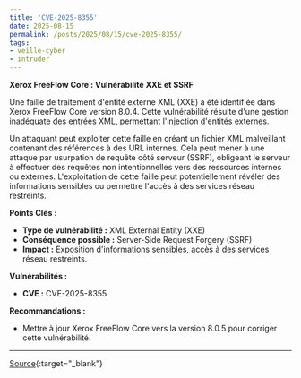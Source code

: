 ```yaml
---
title: 'CVE-2025-8355'
date: 2025-08-15
permalink: /posts/2025/08/15/cve-2025-8355/
tags:
- veille-cyber
- intruder
---
```

**Xerox FreeFlow Core : Vulnérabilité XXE et SSRF**

Une faille de traitement d'entité externe XML (XXE) a été identifiée dans Xerox FreeFlow Core version 8.0.4. Cette vulnérabilité résulte d'une gestion inadéquate des entrées XML, permettant l'injection d'entités externes.

Un attaquant peut exploiter cette faille en créant un fichier XML malveillant contenant des références à des URL internes. Cela peut mener à une attaque par usurpation de requête côté serveur (SSRF), obligeant le serveur à effectuer des requêtes non intentionnelles vers des ressources internes ou externes. L'exploitation de cette faille peut potentiellement révéler des informations sensibles ou permettre l'accès à des services réseau restreints.

**Points Clés :**

*   **Type de vulnérabilité :** XML External Entity (XXE)
*   **Conséquence possible :** Server-Side Request Forgery (SSRF)
*   **Impact :** Exposition d'informations sensibles, accès à des services réseau restreints.

**Vulnérabilités :**

*   **CVE :** CVE-2025-8355

**Recommandations :**

*   Mettre à jour Xerox FreeFlow Core vers la version 8.0.5 pour corriger cette vulnérabilité.

---
[Source](https://cvemon.intruder.io/cves/CVE-2025-8355){:target="_blank"}
